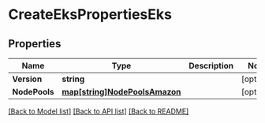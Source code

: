 # CreateEksPropertiesEks

## Properties
Name | Type | Description | Notes
------------ | ------------- | ------------- | -------------
**Version** | **string** |  | [optional] 
**NodePools** | [**map[string]NodePoolsAmazon**](NodePoolsAmazon.md) |  | [optional] 

[[Back to Model list]](../README.md#documentation-for-models) [[Back to API list]](../README.md#documentation-for-api-endpoints) [[Back to README]](../README.md)


